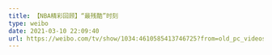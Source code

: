```yaml
---
title: 【NBA精彩回顾】“最残酷”时刻
type: weibo
date: 2021-03-10 22:09:40
url: https://weibo.com/tv/show/1034:4610585413746725?from=old_pc_videoshow
---
```


<!-- more -->